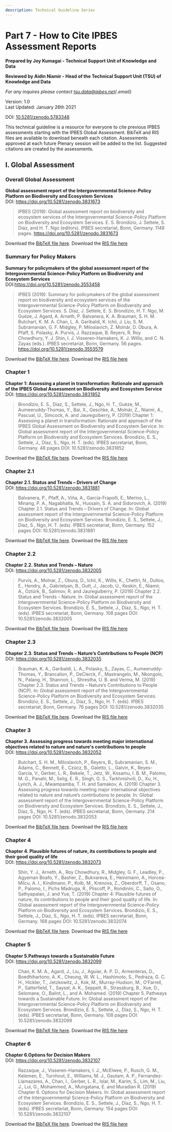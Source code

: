 ```yaml
---
description: Technical Guideline Series
---
```


# Part 7 - How to Cite IPBES Assessment Reports

**Prepared by Joy Kumagai - Technical Support Unit of Knowledge and Data**

**Reviewed by Aidin Niamir - Head of the Technical Support Unit (TSU) of Knowledge and Data**

_For any inquires please contact_ [_tsu.data@ipbes.net_](mailto:tsu.data@ipbes.net)_{.email}_

Version: 1.0\
Last Updated: January 26th 2021

DOI: [10.5281/zenodo.5783348](https://doi.org/10.5281/zenodo.5783348)

This technical guideline is a resource for everyone to cite previous IPBES assessments starting with the IPBES Global Assessment. BibTeX and RIS files are available to download beneath each citation. Assessments approved at each future Plenary session will be added to the list. Suggested citations are created by the assessments.

## I. Global Assessment

### Overall Global Assessment

**Global assessment report of the Intergovernmental Science-Policy Platform on Biodiversity and Ecosystem Services**\
DOI: https://doi.org/10.5281/zenodo.3831673

> IPBES (2019): Global assessment report on biodiversity and ecosystem services of the Intergovernmental Science-Policy Platform on Biodiversity and Ecosystem Services. E. S. Brondizio, J. Settele, S. Díaz, and H. T. Ngo (editors). IPBES secretariat, Bonn, Germany. 1148 pages. https://doi.org/10.5281/zenodo.3831673

Download the [BibTeX file here](https://gist.github.com/jkumagai96/d0685fe55fe9bdbca5f994882a4830b2/archive/b88ef2744c2674bc3346421a3c0c2e385a7f54ff.zip). Download the [RIS file here](https://gist.github.com/jkumagai96/15caa8c3a5301a97f6bdcc43a0acd897/archive/d8be31cbdadb9f462d1d4e2e8375ca250039b561.zip)

### Summary for Policy Makers

**Summary for policymakers of the global assessment report of the Intergovernmental Science-Policy Platform on Biodiversity and Ecosystem Services**\
DOI:https://doi.org/10.5281/zenodo.3553458

> IPBES (2019): Summary for policymakers of the global assessment report on biodiversity and ecosystem services of the Intergovernmental Science-Policy Platform on Biodiversity and Ecosystem Services. S. Díaz, J. Settele, E. S. Brondízio, H. T. Ngo, M. Guèze, J. Agard, A. Arneth, P. Balvanera, K. A. Brauman, S. H. M. Butchart, K. M. A. Chan, L. A. Garibaldi, K. Ichii, J. Liu, S. M. Subramanian, G. F. Midgley, P. Miloslavich, Z. Molnár, D. Obura, A. Pfaff, S. Polasky, A. Purvis, J. Razzaque, B. Reyers, R. Roy Chowdhury, Y. J. Shin, I. J. Visseren-Hamakers, K. J. Willis, and C. N. Zayas (eds.). IPBES secretariat, Bonn, Germany. 56 pages. https://doi.org/10.5281/zenodo.3553579

Download the [BibTeX file here](https://gist.github.com/jkumagai96/4801ca7f640db7555a090740ebe4ee3e/archive/6abd7df8084ad7e35a201930d1b110f4987b4f32.zip). Download the [RIS file here](https://gist.github.com/jkumagai96/779c14ab6163f8192db21ab5ad92d3af/archive/39b5dba148cea56026fb8bd88081e324376795a6.zip)

### Chapter 1

**Chapter 1: Assessing a planet in transformation: Rationale and approach of the IPBES Global Assessment on Biodiversity and Ecosystem Service**\
DOI: https://doi.org/10.5281/zenodo.3831852

> Brondízio, E. S., Díaz, S., Settele, J., Ngo, H. T., Guèze, M., Aumeeruddy-Thomas, Y., Bai, X., Geschke, A., Molnár, Z., Niamir, A., Pascual, U., Simcock, A. and Jaureguiberry, P. (2019) Chapter 1: Assessing a planet in transformation: Rationale and approach of the IPBES Global Assessment on Biodiversity and Ecosystem Service. In: Global assessment report of the Intergovernmental Science-Policy Platform on Biodiversity and Ecosystem Services. Brondízio, E. S., Settele, J., Díaz, S., Ngo, H. T. (eds). IPBES secretariat, Bonn, Germany. 48 pages DOI: 10.5281/zenodo.3831852

Download the [BibTeX file here](https://gist.github.com/jkumagai96/68ab46813e72a8470cd33c9021e81125/archive/77e99e6755c292002db55fda885068271f93107a.zip). Download the [RIS file here](https://gist.github.com/jkumagai96/554d043601da9331f62cd60ea69aa119/archive/d74a356315b01d992cf4bd30adb464389a1386b4.zip)

### Chapter 2.1

**Chapter 2.1. Status and Trends – Drivers of Change**\
DOI: https://doi.org/10.5281/zenodo.3831881

> Balvanera, P., Pfaff, A., Viña, A., García-Frapolli, E., Merino, L., Minang, P. A., Nagabhatla, N., Hussain, S. A. and Sidorovich, A. (2019) Chapter 2.1. Status and Trends – Drivers of Change. In: Global assessment report of the Intergovernmental Science-Policy Platform on Biodiversity and Ecosystem Services. Brondízio, E. S., Settele, J., Díaz, S., Ngo, H. T. (eds). IPBES secretariat, Bonn, Germany. 152 pages DOI: 10.5281/zenodo.3831881

Download the [BibTeX file here](https://gist.github.com/jkumagai96/f9a13004a4abc523b77dfcf37453432f/archive/d0f2431a202d113da49e46341ca7d72afd7f0295.zip). Download the [RIS file here](https://gist.github.com/jkumagai96/8850b86ee9f48394fc7ad0a35a7273a3/archive/e4c40ebfc9f54a2762522d2a086edc8a88923d40.zip)

### Chapter 2.2

**Chapter 2.2. Status and Trends – Nature**\
DOI: https://doi.org/10.5281/zenodo.3832005

> Purvis, A., Molnar, Z., Obura, D., Ichii, K., Willis, K., Chettri, N., Dulloo, E., Hendry, A., Gabrielyan, B., Gutt, J., Jacob, U., Keskin, E., Niamir, A., Öztürk, B., Salimov, R. and Jaureguiberry, P. (2019) Chapter 2.2. Status and Trends – Nature. In: Global assessment report of the Intergovernmental Science-Policy Platform on Biodiversity and Ecosystem Services. Brondízio, E. S., Settele, J., Díaz, S., Ngo, H. T. (eds). IPBES secretariat, Bonn, Germany. 108 pages DOI: 10.5281/zenodo.3832005

Download the [BibTeX file here](https://gist.github.com/jkumagai96/fbc4cce101868dbb394a38f6bf67f706/archive/ba5a0c13be782b8e3288209fda00f1cc2ef30624.zip). Download the [RIS file here](https://gist.github.com/jkumagai96/68d168cdab30996103bac5da7ebd3c79/archive/0853cdfdd3181cc9411876f5b2de20c50e62d21d.zip)

### Chapter 2.3

**Chapter 2.3. Status and Trends – Nature’s Contributions to People (NCP)** DOI: https://doi.org/10.5281/zenodo.3832035

> Brauman, K. A., Garibaldi, L. A., Polasky, S., Zayas, C., Aumeeruddy-Thomas, Y., Brancalion, P., DeClerck, F., Mastrangelo, M., Nkongolo, N., Palang, H., Shannon, L., Shrestha, U. B. and Verma, M. (2019) Chapter 2.3. Status and Trends – Nature’s Contributions to People (NCP). In: Global assessment report of the Intergovernmental Science-Policy Platform on Biodiversity and Ecosystem Services. Brondízio, E. S., Settele, J., Díaz, S., Ngo, H. T. (eds). IPBES secretariat, Bonn, Germany. 76 pages DOI: 10.5281/zenodo.3832035

Download the [BibTeX file here](https://gist.github.com/jkumagai96/5431c754347f11b1997ce2776844e8fc/archive/dd4d97d3076d5a209d746f2378ee875839ac563b.zip). Download the [RIS file here](https://gist.github.com/jkumagai96/40ae432fc4b8b33ac39e5a5a86d06e8c/archive/369237289add00ffe02c48facc40de45f211174a.zip)

### Chapter 3

**Chapter 3. Assessing progress towards meeting major international objectives related to nature and nature's contributions to people**\
DOI: https://doi.org/10.5281/zenodo.3832052

> Butchart, S. H. M., Miloslavich, P., Reyers, B., Subramanian, S. M., Adams, C., Bennett, E., Czúcz, B., Galetto, L., Galvin, K., Reyes-García, V., Gerber, L. R., Bekele, T., Jetz, W., Kosamu, I. B. M., Palomo, M. G., Panahi, M., Selig, E. R., Singh, G. S., Tarkhnishvili, D., Xu, H., Lynch, A. J., Mwampamba, T. H. and Samakov, A. (2019) Chapter 3. Assessing progress towards meeting major international objectives related to nature and nature’s contributions to people. In: Global assessment report of the Intergovernmental Science-Policy Platform on Biodiversity and Ecosystem Services. Brondízio, E. S., Settele, J., Díaz, S., Ngo, H. T. (eds). IPBES secretariat, Bonn, Germany. 214 pages DOI: 10.5281/zenodo.3832053

Download the [BibTeX file here](https://gist.github.com/jkumagai96/9084f6684bc65f39cf4db5cae33de0c0/archive/c31e8a9d960fbf95db1aade58871693039a0ab12.zip). Download the [RIS file here](https://gist.github.com/jkumagai96/d6ccad8d2811a32c2684e3c629c968ea/archive/51977bb2f18b0b36aedf76fd8c5fbd0549a0ee38.zip)

### Chapter 4

**Chapter 4. Plausible futures of nature, its contributions to people and their good quality of life**\
DOI: https://doi.org/10.5281/zenodo.3832073

> Shin, Y. J., Arneth, A., Roy Chowdhury, R., Midgley, G. F., Leadley, P., Agyeman Boafo, Y., Basher, Z., Bukvareva, E., Heinimann, A., Horcea-Milcu, A. I., Kindlmann, P., Kolb, M., Krenova, Z., Oberdorff, T., Osano, P., Palomo, I., Pichs Madruga, R., Pliscoff, P., Rondinini, C., Saito, O., Sathyapalan, J. and Yue, T. (2019) Chapter 4: Plausible futures of nature, its contributions to people and their good quality of life. In: Global assessment report of the Intergovernmental Science-Policy Platform on Biodiversity and Ecosystem Services. Brondízio, E. S., Settele, J., Díaz, S., Ngo, H. T. (eds). IPBES secretariat, Bonn, Germany. 168 pages DOI: 10.5281/zenodo.3832074

Download the [BibTeX file here](https://gist.github.com/jkumagai96/5b5782fc72a95cac134365da04b7b0ba/archive/51db9dc0d6fb41669cdf8790ae31fe2277b8358a.zip). Download the [RIS file here](https://gist.github.com/jkumagai96/e3bc08a0350a5f25186e1064f086adc5/archive/0997d63c486d6f061a2b490d00ce9b18b84edb86.zip)

### Chapter 5

**Chapter 5.Pathways towards a Sustainable Future**\
DOI: https://doi.org/10.5281/zenodo.3832099

> Chan, K. M. A., Agard, J., Liu, J., Aguiar, A. P. D., Armenteras, D., Boedhihartono, A. K., Cheung, W. W. L., Hashimoto, S., Pedraza, G. C. H., Hickler, T., Jetzkowitz, J., Kok, M., Murray-Hudson, M., O’Farrell, P., Satterfield, T., Saysel, A. K., Seppelt, R., Strassburg, B., Xue, D., Selomane, O., Balint, L., and A. Mohamed. (2019) Chapter 5. Pathways towards a Sustainable Future. In: Global assessment report of the Intergovernmental Science-Policy Platform on Biodiversity and Ecosystem Services. Brondízio, E. S., Settele, J., Díaz, S., Ngo, H. T. (eds). IPBES secretariat, Bonn, Germany. 108 pages DOI: 10.5281/zenodo.3832099

Download the [BibTeX file here](https://gist.github.com/jkumagai96/6b03dd9fb9afd99e7acb093be2cc80da/archive/20f1f829fd43ca486a9c5c0e0c891eb9cab44ca2.zip). Download the [RIS file here](https://gist.github.com/jkumagai96/d7a1b36bff07e536694778e75bd88803/archive/1e743d1fa46969fb125f764b48f59bd9f630606a.zip)

### Chapter 6

**Chapter 6.Options for Decision Makers**\
DOI: https://doi.org/10.5281/zenodo.3832107

> Razzaque, J., Visseren-Hamakers, I. J., McElwee, P., Rusch, G. M., Kelemen, E., Turnhout, E., Williams, M. J., Gautam, A. P., Fernandez-Llamazares, A., Chan, I., Gerber, L. R., Islar, M., Karim, S., Lim, M., Liu, J., Lui, G., Mohammed, A., Mungatana, E. and Muradian R. (2019) Chapter 6. Options for Decision Makers. In: Global assessment report of the Intergovernmental Science-Policy Platform on Biodiversity and Ecosystem Services. Brondízio, E. S., Settele, J., Díaz, S., Ngo, H. T. (eds). IPBES secretariat, Bonn, Germany. 154 pages DOI: 10.5281/zenodo.3832107

Download the [BibTeX file here](https://gist.github.com/jkumagai96/0c20b422eb4217c47d48816d56b838a4/archive/9f8fd97cdea5c736cc1ba92e3c01fa67b11ab2a6.zip). Download the [RIS file here](https://gist.github.com/jkumagai96/6efd4fa86f8174de5e3768fdfcb53597/archive/fba695734de396d5b6aeedbf7969de2d638aa149.zip)
